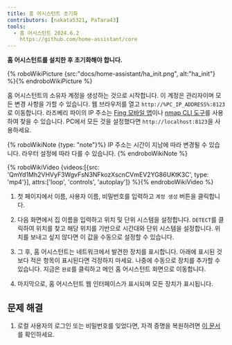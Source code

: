 ```yaml
---
title: 홈 어시스턴트 초기화
contributors: [nakata5321, PaTara43]
tools:
  - 홈 어시스턴트 2024.6.2
    https://github.com/home-assistant/core
---
```


**홈 어시스턴트를 설치한 후 초기화해야 합니다.**

{% roboWikiPicture {src:"docs/home-assistant/ha_init.png", alt:"ha_init"} %}{% endroboWikiPicture %}

홈 어시스턴트의 소유자 계정을 생성하는 것으로 시작합니다. 이 계정은 관리자이며 모든 변경 사항을 가할 수 있습니다.
웹 브라우저를 열고 `http://%PC_IP_ADDRESS%:8123`로 이동합니다. 라즈베리 파이의 IP 주소는 [Fing 모바일 앱](https://www.fing.com/products)이나 [nmap CLI 도구](https://vitux.com/find-devices-connected-to-your-network-with-nmap/)를 사용하여 찾을 수 있습니다.
PC에서 모든 것을 설정했다면 `http://localhost:8123`을 사용하세요.

{% roboWikiNote {type: "note"}%} IP 주소는 시간이 지남에 따라 변경될 수 있습니다. 라우터 설정에 따라 다를 수 있습니다. {% endroboWikiNote %}

{% roboWikiVideo {videos:[{src: 'QmYd1Mh2VHVyF3WgvFsN3NFkozXscnCVmEV2YG86UKtK3C', type: 'mp4'}], attrs:['loop', 'controls', 'autoplay']} %}{% endroboWikiVideo %}

1. 첫 페이지에서 이름, 사용자 이름, 비밀번호를 입력하고 `계정 생성` 버튼을 클릭합니다.

2. 다음 화면에서 집 이름을 입력하고 위치 및 단위 시스템을 설정합니다. `DETECT`를 클릭하여 위치를 찾고 해당 위치를 기반으로 시간대와 단위 시스템을 설정합니다. 위치를 보내고 싶지 않다면 이 값을 수동으로 설정할 수 있습니다.

3. 그 후, 홈 어시스턴트는 네트워크에서 발견한 장치를 표시합니다. 아래에 표시된 것보다 적은 항목이 표시된다면 걱정하지 마세요. 나중에 수동으로 장치를 추가할 수 있습니다. 지금은 `완료`를 클릭하고 메인 홈 어시스턴트 화면으로 이동합니다.

4. 마지막으로, 홈 어시스턴트 웹 인터페이스가 표시되며 모든 장치가 표시됩니다.


## 문제 해결

1. 로컬 사용자의 로그인 또는 비밀번호를 잊었다면, 자격 증명을 복원하려면 [이 문서](https://www.home-assistant.io/docs/locked_out/)를 확인하세요.